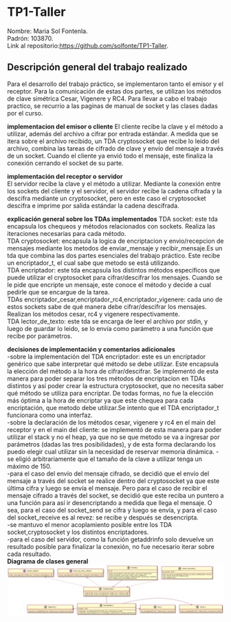 # TP1-Taller  
Nombre: Maria Sol Fontenla.  
Padrón: 103870.  
Link al repositorio:https://github.com/solfonte/TP1-Taller.  

## Descripción general del trabajo realizado  
Para el desarrollo del trabajo práctico, se implementaron tanto el emisor y el receptor. Para la comunicación de estas dos partes, se utilizan los métodos de clave simétrica Cesar, Vigenere y RC4. Para llevar a cabo el trabajo practico, se recurrio a las paginas de manual de socket y las clases dadas por el curso.  

**implementacion del emisor o cliente**
El cliente recibe la clave y el método a utilizar, además del archivo a cifrar por entrada estándar. A medida que se itera sobre el archivo recibido, un TDA cryptosocket que recibe lo leído del archivo, combina las tareas de cifrado de clave y envío del mensaje a través de un socket. Cuando el cliente ya envió todo el mensaje, este finaliza la conexión cerrando el socket de su parte.  

**implementación del receptor o servidor**  
El servidor recibe la clave y el método a utilizar. Mediante la conexión entre los sockets del cliente y el servidor, el servidor recibe la cadena cifrada y la descifra mediante un cryptosocket, pero en este caso el cryptosocket descifra e imprime por salida estándar la cadena descifrada.  

**explicación general sobre los TDAs implementados**
TDA socket: este tda encapsula los chequeos y métodos relacionados con sockets. Realiza las iteraciones necesarias para cada método.  
TDA cryptosocket: encapsula la logica de encriptacion y envio/recepcion de mensajes mediante los metodos de enviar_mensaje y recibir_mensaje.Es un tda que combina las dos partes esenciales del trabajo práctico. Este recibe un encriptador_t, el cual sabe que metodo se está utilizando.  
TDA encriptador: este tda encapsula los distintos métodos específicos que puede utilizar el cryptosocket para cifrar/descifrar los mensajes. Cuando se le pide que encripte un mensaje, este conoce el método y decide a cual pedirle que se encargue de la tarea.  
TDAs encriptador_cesar,encriptador_rc4,encriptador_vigenere: cada uno de estos sockets sabe de qué manera debe cifrar/descifrar los mensajes. Realizan los métodos cesar, rc4 y vigenere respectivamente.  
TDA lector_de_texto: este tda se encarga de leer el archivo por stdin, y luego de guardar lo leido, se lo envía como parámetro a una función que recibe por parámetros.  

**decisiones de implementación y comentarios adicionales**  
-sobre la implementación del TDA encriptador: este es un encriptador genérico que sabe interpretar qué método se debe utilizar. Este encapsula la elección del método a la hora de cifrar/descifrar. Se implementó de esta manera para poder separar los tres métodos de encriptacion en TDAs distintos y así poder crear la estructura cryptosocket, que no necesita saber qué método se utiliza para encriptar. De todas formas, no fue la elección más óptima a la hora de encriptar ya que este chequea para cada encriptación, que metodo debe utilizar.Se intento que el TDA encriptador_t funcionara como una interfaz.  
-sobre la declaración de los métodos cesar, vigenere y rc4 en el main del receptor y en el main del cliente: se implementó de esta manera para poder utilizar el stack y no el heap, ya que no se que metodo se va a ingresar por parámetros (dadas las tres posibilidades), y de esta forma declarando los puedo elegir cual utilizar sin la necesidad de reservar memoria dinámica. 
-se eligió arbitrariamente que el tamaño de la clave a utilizar tenga un máximo de 150.  
-para el caso del envío del mensaje cifrado, se decidió que el envío del mensaje a través del socket se realice dentro del cryptosocket ya que este última cifra y luego se envía el mensaje. Pero para el caso de recibir el mensaje cifrado a través del socket, se decidió que este reciba un puntero a una función para así ir desencriptando a medida que llega el mensaje. O sea, para el caso del socket_send se cifra y luego se envía, y para el caso del socket_receive es al revez: se recibe y después se desencripta.  
-se mantuvo el menor acoplamiento posible entre los TDA socket,cryptosocket y los distintos encriptadores.  
-para el caso del servidor, como la función getaddrinfo solo devuelve un resultado posible para finalizar la conexión, no fue necesario iterar sobre cada resultado.    
**Diagrama de clases general**  
![Alt Text](clasesTP1.png)

